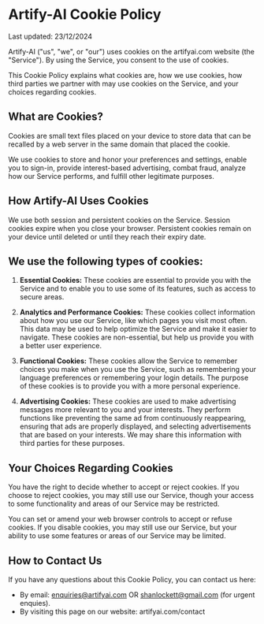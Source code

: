 # Artify-AI Cookie Policy

Last updated: 23/12/2024

Artify-AI ("us", "we", or "our") uses cookies on the artifyai.com website (the "Service"). By using the Service, you consent to the use of cookies.

This Cookie Policy explains what cookies are, how we use cookies, how third parties we partner with may use cookies on the Service, and your choices regarding cookies.

## What are Cookies?

Cookies are small text files placed on your device to store data that can be recalled by a web server in the same domain that placed the cookie. 

We use cookies to store and honor your preferences and settings, enable you to sign-in, provide interest-based advertising, combat fraud, analyze how our Service performs, and fulfill other legitimate purposes.

## How Artify-AI Uses Cookies
We use both session and persistent cookies on the Service. Session cookies expire when you close your browser. Persistent cookies remain on your device until deleted or until they reach their expiry date.

## We use the following types of cookies:
1. **Essential Cookies:** 
These cookies are essential to provide you with the Service and to enable you to use some of its features, such as access to secure areas.

2. **Analytics and Performance Cookies:** 
These cookies collect information about how you use our Service, like which pages you visit most often. This data may be used to help optimize the Service and make it easier to navigate. These cookies are non-essential, but help us provide you with a better user experience.

3. **Functional Cookies:** 
These cookies allow the Service to remember choices you make when you use the Service, such as remembering your language preferences or remembering your login details. The purpose of these cookies is to provide you with a more personal experience.

4. **Advertising Cookies:** 
These cookies are used to make advertising messages more relevant to you and your interests. 
They perform functions like preventing the same ad from continuously reappearing, ensuring that ads are properly displayed, and selecting advertisements that are based on your interests. 
We may share this information with third parties for these purposes.

## Your Choices Regarding Cookies
You have the right to decide whether to accept or reject cookies. If you choose to reject cookies, you may still use our Service, though your access to some functionality and areas of our Service may be restricted.

You can set or amend your web browser controls to accept or refuse cookies. If you disable cookies, you may still use our Service, but your ability to use some features or areas of our Service may be limited.

## How to Contact Us

If you have any questions about this Cookie Policy, you can contact us here:
- By email: enquiries@artifyai.com OR shanlockett@gmail.com (for urgent enquies). 
- By visiting this page on our website: artifyai.com/contact